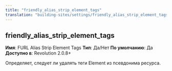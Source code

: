 ```yaml
---
title: "friendly_alias_strip_element_tags"
translation: "building-sites/settings/friendly_alias_strip_element_tags"
---
```


## friendly\_alias\_strip\_element\_tags

**Имя**: FURL Alias Strip Element Tags
**Тип**: Да/Нет
**По умолчанию**: Да
**Доступно в**: Revolution 2.0.8+

Определяет, следует ли удалять теги Element из псевдонима ресурса.

